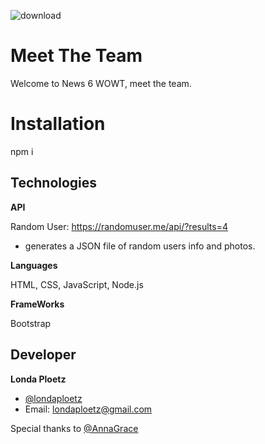 ![download](https://user-images.githubusercontent.com/117487226/212782762-89daa447-ecff-4e48-ac71-f655eccbd5e8.jpg)

# Meet The Team

Welcome to News 6 WOWT, meet the team.  

# Installation
npm i
## Technologies
**API**

Random User: https://randomuser.me/api/?results=4 
 *  generates a JSON file of random users info and photos.

 **Languages**

HTML, CSS, JavaScript, Node.js

**FrameWorks**

Bootstrap
## Developer
**Londa Ploetz**
- [@londaploetz](https://www.github.com/londaploetz)
- Email: londaploetz@gmail.com

Special thanks to [@AnnaGrace](https://www.github.com/AnnaGrace)
